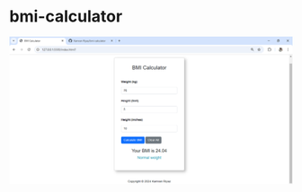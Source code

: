 # bmi-calculator
<a href="https://kamran-riyaz.github.io/bmi-calculator/" target="_blank">
<img src="https://github.com/Kamran-Riyaz/bmi-calculator/blob/main/BMI-Calculator-UI.png" alt="screenshort of the bmi calculator">
</a>
